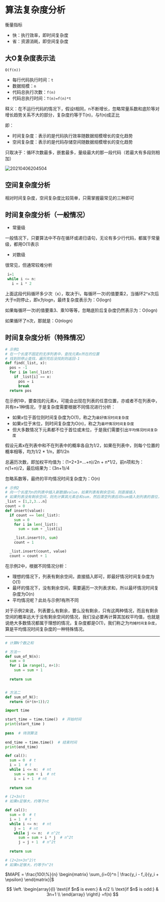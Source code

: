 # 算法复杂度分析

衡量指标

- 快：执行效率，即时间复杂度
- 省：资源消耗，即空间复杂度

## 大O复杂度表示法

`O(f(n))`

- 每行代码执行时间：`t`
- 数据规模：`n`
- 代码总执行次数：`f(n)`
- 代码总执行时间：`T(n)=f(n)*t`

释义：在不运行代码的情况下，假设t相同，n不断增长，忽略常量系数和底阶等对增长趋势关系不大的部分，复杂度约等于T(n)，与f(n)成正比

即：

- 时间复杂度：表示的是代码执行效率随数据规模增长的变化趋势
- 空间复杂度：表示的是代码存储空间随数据规模增长的变化趋势

只取决于：循环次数最多，嵌套最多，量级最大的那一段代码（若最大有多段则相加）

![20210406204504](http://image.zuoright.com/20210406204504.png)

## 空间复杂度分析

相对时间复杂度，空间复杂度比较简单，只需掌握最常见的三种即可

## 时间复杂度分析（一般情况）

- 常量级

一般情况下，只要算法中不存在循环或递归语句，无论有多少行代码，都属于常量级，都用O(1)表示

- 对数级

很常见，但通常较难分析

```python
 i=1
 while i <= n:
   i = i * 2
```

上面这段代码循环多少次（x），取决于i，每循环一次i的值要乘2，当循环2^x次后大于n则停止，即x为logn，最终复杂度表示为：O(logn)

如果每循环一次i的值要乘3、乘10等等，忽略底阶后复杂度仍然表示为：O(logn)

如果循环了n次，那就是：O(nlogn)

## 时间复杂度分析（特殊情况）

```python
# 示例1
# 在一个长度不固定的无序列表中，查找元素x所在的位置
# 找到则停止查找，遍历完后没找到则返回-1
def find(_list, x):
  pos = -1
  for i in len(_list):
    if _list[i] == x:
      pos = i
      break
  return pos
```

在示例1中，要查找的元素x，可能会出现在列表的任意位置，亦或者不在列表中，共有n+1种情况，于是复杂度需要根据不同情况进行分析：

- 如果x位于首位则时间复杂度为O(1)，称之为`最好情况时间复杂度`
- 如果x位于末位，则时间复杂度为O(n)，称之为`最坏情况时间复杂度`
- 但大多数情况下元素都不位于首位或末位，于是我们需要引出`平均情况时间复杂度`

假设元素x在列表中和不在列表中的概率各自为1/2，如果在列表中，则每个位置的概率相等，均为1/2 * 1/n，即1/2n

总遍历次数，即加权平均值为：(1+2+3+...+n)/2n + n*1/2，前n项和为：n(1+n)/2，最后结果为：(3n+1)/4

忽略系数等，最终的平均情况时间复杂度为：O(n)

```python
# 示例2
# 向一个长度为n的列表中插入新数据value，如果列表有剩余空间，则直接插入
# 如果列表没有剩余空间，则先计算其元素总和sum，然后清空列表后将sum插入到列表的首位，再继续插入value
_list = [1,2,3...n]
count = 0
def insert(value):
  if count == len(_list):
    sum = 0
    for i in len(_list):
      sum = sum + _list[i]

    _list.insert(0, sum)
    count = 1

  _list.insert(count, value)
  count = count + 1
```

在示例2中，根据不同情况分析：

- 理想的情况下，列表有剩余空间，直接插入即可，即最好情况时间复杂度为O(1)
- 最坏的情况下，没有剩余空间，需要遍历一次列表求和，所以最坏情况时间复杂度为O(n)
- 平均情况呢？此处与示例1有所不同

对于示例2来说，列表要么有剩余，要么没有剩余，只有这两种情况，而且有剩余空间的概率远大于没有剩余空间的情况，我们没必要再计算其加权平均值，也就是说绝大多数情况都属于理想的情况，复杂度都是O(1)，我们称之为`均摊时间复杂度`，算是平均情况时间复杂度的一种特殊情况。

---

```python
# 计算N个数之和

# 方法一
def sum_of_N(n):
  sum = 0
  for i in range(1, n+1):
    sum = sum + 1
    
  return sum


# 方法二
def sum_of_N():
  return (n*(n+1))/2
```

```python
import time

start_time = time.time()  # 开始时间
print(start_time )
  
pass  # 待测算法
    
end_time = time.time()  # 结束时间
print(end_time)
```

```python
def cal():
  sum = 0  # t
  i = 1  # t
  while i <= n:  # nt
    sum = sum + i  # nt
    i = i + 1  # nt
  
  return sum

# (2+3n)t
# 如果n足够大，约等于nt
```

```python
def cal():
  sum = 0  # t
  i = 1  # t
  while i <= n:  # nt
    j = 1  # nt
    while j <= n:  # n^2t
      sum = sum + i * j  # n^2t
      j = j + 1  # n^2t
  
  return sum

# (2+2n+3n^2)t
# 如果n足够大，约等于n^2t
```

$MAPE = \frac{100\%}{n} \begin{matrix} \sum_{i=0}^n | \frac{y_i - f_i}{y_i + \epsilon} \end{matrix}|$

$$
    \left.
        \begin{array}{l}
            \text{if $n$ is even:} & n/2 \\
            \text{if $n$ is odd:} & 3n+1 \\
        \end{array}
    \right\}
    =f(n)
$$
